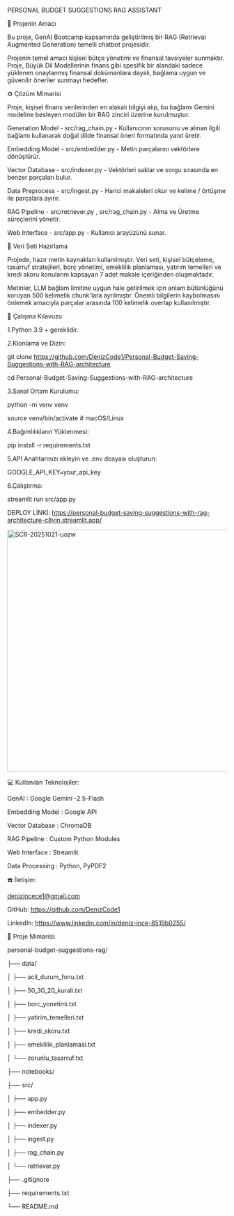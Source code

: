 PERSONAL BUDGET SUGGESTIONS RAG ASSISTANT

🎯 Projenin Amacı 

Bu proje, GenAI Bootcamp kapsamında geliştirilmiş bir RAG (Retrieval Augmented Generation) temelli chatbot projesidir.

Projenin temel amacı kişisel bütçe yönetimi ve finansal tavsiyeler sunmaktır. Proje, Büyük Dil Modellerinin finans gibi spesifik bir alandaki sadece yüklenen onaylanmış finansal dokümanlara dayalı, bağlama uygun ve güvenilir öneriler sunmayı  hedefler.


⚙️ Çözüm Mimarisi

Proje, kişisel finans verilerinden en alakalı bilgiyi alıp, bu bağlamı Gemini modeline besleyen modüler bir RAG zinciri üzerine kurulmuştur.

Generation Model - src/rag_chain.py - Kullanıcının sorusunu ve alınan ilgili bağlamı kullanarak doğal dilde finansal öneri formatında yanıt üretir.

Embedding Model - src/embedder.py - Metin parçalarını vektörlere dönüştürür.

Vector Database - src/indexer.py - Vektörleri saklar ve sorgu sırasında en benzer parçaları bulur.

Data Preprocess - src/ingest.py - Harici makaleleri okur ve kelime / örtüşme ile parçalara ayırır.

RAG Pipeline - src/retriever.py , src/rag_chain.py - Alma ve Üretme süreçlerini yönetir.

Web Interface - src/app.py - Kullanıcı arayüzünü sunar.


📑 Veri Seti Hazırlama

Projede, hazır metin kaynakları kullanılmıştır. Veri seti, kişisel bütçeleme, tasarruf stratejileri, borç yönetimi, emeklilik planlaması, yatırım temelleri ve kredi skoru konularını kapsayan 7 adet makale içeriğinden oluşmaktadır.

Metinler, LLM bağlam limitine uygun hale getirilmek için anlam bütünlüğünü koruyan 500 kelimelik chunk'lara ayrılmıştır.
Önemli bilgilerin kaybolmasını önlemek amacıyla parçalar arasında 100 kelimelik overlap kullanılmıştır.


🚀 Çalışma Kılavuzu

1.Python 3.9 + gereklidir.

2.Klonlama ve Dizin:

git clone https://github.com/DenizCode1/Personal-Budget-Saving-Suggestions-with-RAG-architecture

cd Personal-Budget-Saving-Suggestions-with-RAG-architecture


3.Sanal Ortam Kurulumu:

python -m venv venv

source venv/bin/activate  # macOS/Linux

4.Bağımlılıkların Yüklenmesi:

pip install -r requirements.txt

5.API Anahtarınızı ekleyin ve .env dosyası oluşturun:

GOOGLE_API_KEY=your_api_key

6.Çalıştırma:

streamlit run src/app.py


DEPLOY LİNKİ: https://personal-budget-saving-suggestions-with-rag-architecture-c8vjn.streamlit.app/


<img width="956" height="556" alt="SCR-20251021-uozw" src="https://github.com/user-attachments/assets/8ab6e1ca-23ed-4231-8f77-9bff5494a7ba" />


💻 Kullanılan Teknolojiler:

GenAI : Google Gemini -2.5-Flash

Embedding Model : Google API

Vector Database : ChromaDB

RAG Pipeline : Custom Python Modules

Web Interface : Streamlit

Data Processing : Python, PyPDF2


☎️ İletişim:

denizincece1@gmail.com

GitHub: https://github.com/DenizCode1

LinkedIn: https://www.linkedin.com/in/deniz-ince-8519b0255/


📐 Proje Mimarisi:

personal-budget-suggestions-rag/

├── data/

│   ├── acil_durum_fonu.txt

│   ├── 50_30_20_kurali.txt

│   ├── borc_yonetimi.txt

│   ├── yatirim_temelleri.txt

│   ├── kredi_skoru.txt

│   ├── emeklilik_planlamasi.txt

│   └── zorunlu_tasarruf.txt


├── notebooks/


├── src/

│   ├── app.py        

│   ├── embedder.py    

│   ├── indexer.py     

│   ├── ingest.py    

│   ├── rag_chain.py    

│   └── retriever.py     


├── .gitignore       


├── requirements.txt       


└── README.md             




